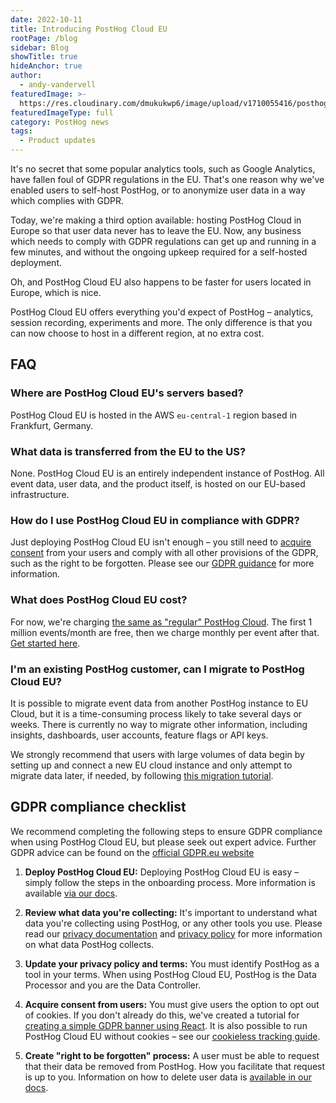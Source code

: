 ```yaml
---
date: 2022-10-11
title: Introducing PostHog Cloud EU
rootPage: /blog
sidebar: Blog
showTitle: true
hideAnchor: true
author:
  - andy-vandervell
featuredImage: >-
  https://res.cloudinary.com/dmukukwp6/image/upload/v1710055416/posthog.com/contents/images/blog/posthog-eu-blog.png
featuredImageType: full
category: PostHog news
tags:
  - Product updates
---
```


It's no secret that some popular analytics tools, such as Google Analytics, have fallen foul of GDPR regulations in the EU. That's one reason why we've enabled users to self-host PostHog, or to anonymize user data in a way which complies with GDPR. 

Today, we're making a third option available: hosting PostHog Cloud in Europe so that user data never has to leave the EU. Now, any business which needs to comply with GDPR regulations can get up and running in a few minutes, and without the ongoing upkeep required for a self-hosted deployment. 

Oh, and PostHog Cloud EU also happens to be faster for users located in Europe, which is nice. 

PostHog Cloud EU offers everything you'd expect of PostHog – analytics, session recording, experiments and more. The only difference is that you can now choose to host in a different region, at no extra cost. 

<GDPRForm />

## FAQ

### Where are PostHog Cloud EU's servers based?

PostHog Cloud EU is hosted in the AWS `eu-central-1` region based in Frankfurt, Germany.

### What data is transferred from the EU to the US?

None. PostHog Cloud EU is an entirely independent instance of PostHog. All event data, user data, and the product itself, is hosted on our EU-based infrastructure.

### How do I use PostHog Cloud EU in compliance with GDPR?

Just deploying PostHog Cloud EU isn't enough – you still need to [acquire consent](/tutorials/react-cookie-banner) from your users and comply with all other provisions of the GDPR, such as the right to be forgotten. Please see our [GDPR guidance](/docs/privacy/gdpr-compliance) for more information.

### What does PostHog Cloud EU cost?

For now, we're charging [the same as "regular" PostHog Cloud](../pricing). The first 1 million events/month are free, then we charge monthly per event after that. [Get started here](https://eu.posthog.com/signup).

### I'm an existing PostHog customer, can I migrate to PostHog Cloud EU?

It is possible to migrate event data from another PostHog instance to EU Cloud, but it is a time-consuming process likely to take several days or weeks. There is currently no way to migrate other information, including insights, dashboards, user accounts, feature flags or API keys. 

We strongly recommend that users with large volumes of data begin by setting up and connect a new EU cloud instance and only attempt to migrate data later, if needed, by following [this migration tutorial](/tutorials/migrate-eu-cloud). 

## GDPR compliance checklist

We recommend completing the following steps to ensure GDPR compliance when using PostHog Cloud EU, but please seek out expert advice. Further GDPR advice can be found on the [official GDPR.eu website](https://gdpr.eu/checklist/)

1. **Deploy PostHog Cloud EU:** Deploying PostHog Cloud EU is easy – simply follow the steps in the onboarding process. More information is available [via our docs](/docs/getting-started/cloud).

2. **Review what data you're collecting:** It's important to understand what data you're collecting using PostHog, or any other tools you use. Please read our [privacy documentation](/docs/privacy) and [privacy policy](/privacy) for more information on what data PostHog collects.

3. **Update your privacy policy and terms:** You must identify PostHog as a tool in your terms. When using PostHog Cloud EU, PostHog is the Data Processor and you are the Data Controller.

4. **Acquire consent from users:** You must give users the option to opt out of cookies. If you don't already do this, we've created a tutorial for [creating a simple GDPR banner using React](/tutorials/react-cookie-banner). It is also possible to run PostHog Cloud EU without cookies – see our [cookieless tracking guide](/tutorials/cookieless-tracking).

5. **Create "right to be forgotten" process:** A user must be able to request that their data be removed from PostHog. How you facilitate that request is up to you. Information on how to delete user data is [available in our docs](/docs/privacy/data-deletion).

<GDPRForm />
